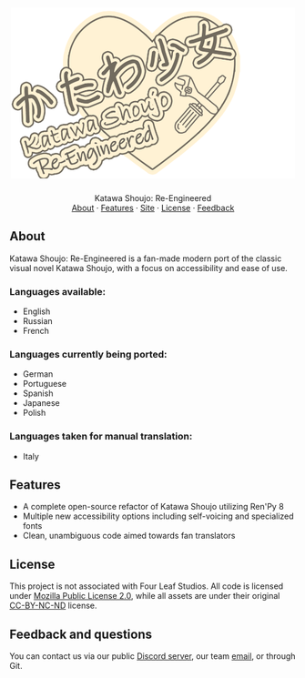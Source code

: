 <h1 align="center">
  <a href="">
    <img src="game/gui/logo/large.png" alt="Logo" width="500" height="300">
  </a>
</h1>

<div align="center">
  Katawa Shoujo: Re-Engineered
  <br />
  <a href="#about">About</a>
  ·
  <a href="#features">Features</a>
  ·
  <a href="https://fhs.sh">Site</a>
  ·
  <a href="#license">License</a>
  ·
  <a href="#feedback-and-questions">Feedback</a>
</div>

## About

Katawa Shoujo: Re-Engineered is a fan-made modern port of the classic visual novel Katawa Shoujo, with a focus on accessibility and ease of use.

### Languages available:
* English
* Russian
* French

### Languages currently being ported:
* German
* Portuguese
* Spanish
* Japanese
* Polish

### Languages taken for manual translation:
* Italy

## Features

* A complete open-source refactor of Katawa Shoujo utilizing Ren'Py 8
* Multiple new accessibility options including self-voicing and specialized fonts
* Clean, unambiguous code aimed towards fan translators

## License

This project is not associated with Four Leaf Studios.
All code is licensed under [Mozilla Public License 2.0](https://mozilla.org/MPL/2.0/), while all assets are under their original [CC-BY-NC-ND](https://creativecommons.org/licenses/by-nc-nd/3.0/) license.

## Feedback and questions

You can contact us via our public [Discord server](https://discord.gg/RA3ZeFvNZ4), our team [email](mailto:fleetingheartbeatstudios@gmail.com), or through Git.